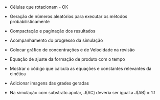 * Células que rotacionam - OK
* Geração de números aleatórios para executar os métodos probabilisticamente
* Compactação e paginação dos resultados
* Acompanhamento do progresso da simulação
* Colocar gráfico de concentrações e de Velocidade na revisão
* Equação de ajuste da formação de produto com o tempo
* Mostrar o código que calcula as equações e constantes relevantes da cinética
* Adicionar imagens das grades geradas

* Na simulação com substrato apolar, J(AC) deveria ser igual a J(AB) = 1.1